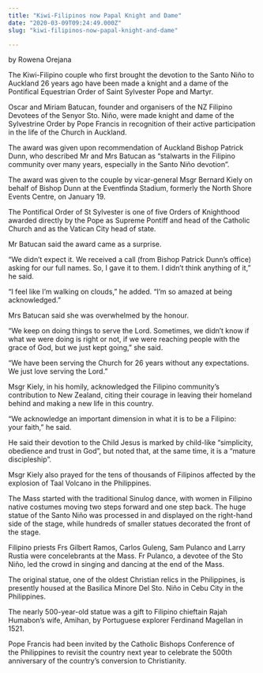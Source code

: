 ```yaml
---
title: "Kiwi-Filipinos now Papal Knight and Dame"
date: "2020-03-09T09:24:49.000Z"
slug: "kiwi-filipinos-now-papal-knight-and-dame"

---
```


by Rowena Orejana

The Kiwi-Filipino couple who first brought the devotion to the Santo Niño to Auckland 26 years ago have been made a knight and a dame of the Pontifical Equestrian Order of Saint Sylvester Pope and Martyr.

Oscar and Miriam Batucan, founder and organisers of the NZ Filipino Devotees of the Senyor Sto. Niño, were made knight and dame of the Sylvestrine Order by Pope Francis in recognition of their active participation in the life of the Church in Auckland.

The award was given upon recommendation of Auckland Bishop Patrick  
Dunn, who described Mr and Mrs Batucan as “stalwarts in the Filipino community over many years, especially in the Santo Niño devotion”.

The award was given to the couple by vicar-general Msgr Bernard Kiely on  
behalf of Bishop Dunn at the Eventfinda Stadium, formerly the North Shore  
Events Centre, on January 19.

The Pontifical Order of St Sylvester is one of five Orders of Knighthood awarded directly by the Pope as Supreme Pontiff and head of the Catholic Church and as the Vatican City head of state.

Mr Batucan said the award came as a surprise.

“We didn’t expect it. We received a call (from Bishop Patrick Dunn’s office)  
asking for our full names. So, I gave it to them. I didn’t think anything of it,”  
he said.

“I feel like I’m walking on clouds,” he added. “I’m so amazed at being acknowledged.”

Mrs Batucan said she was overwhelmed by the honour.

“We keep on doing things to serve the Lord. Sometimes, we didn’t know if what we were doing is right or not, if we were reaching people with the grace of God, but we just kept going,” she said.

“We have been serving the Church for 26 years without any expectations. We just love serving the Lord.”

Msgr Kiely, in his homily, acknowledged the Filipino community’s contribution to New Zealand, citing their courage in leaving their homeland behind and making a new life in this country.

“We acknowledge an important dimension in what it is to be a Filipino:  
your faith,” he said.

He said their devotion to the Child Jesus is marked by child-like “simplicity,  
obedience and trust in God”, but noted that, at the same time, it is a “mature discipleship”.

Msgr Kiely also prayed for the tens of thousands of Filipinos affected by the explosion of Taal Volcano in the Philippines.

The Mass started with the traditional Sinulog dance, with women in Filipino native costumes moving two steps forward and one step back. The huge statue of the Santo Niño was processed in and displayed on the right-hand side of the stage, while hundreds of smaller statues decorated the front of the stage.

Filipino priests Frs Gilbert Ramos, Carlos Guleng, Sam Pulanco and Larry  
Rustia were concelebrants at the Mass. Fr Pulanco, a devotee of the Sto Niño, led the crowd in singing and dancing at the end of the Mass.

The original statue, one of the oldest Christian relics in the Philippines, is presently housed at the Basilica Minore Del Sto. Niño in Cebu City in the Philippines.

The nearly 500-year-old statue was a gift to Filipino chieftain Rajah Humabon’s wife, Amihan, by Portuguese explorer Ferdinand Magellan in 1521.

Pope Francis had been invited by the Catholic Bishops Conference of  
the Philippines to revisit the country next year to celebrate the 500th anniversary of the country’s conversion to Christianity.